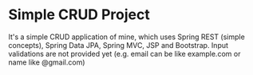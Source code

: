 # Simple CRUD Project
It's a simple CRUD application of mine, which uses
Spring REST (simple concepts), Spring Data JPA, Spring MVC, JSP and Bootstrap. 
Input validations are not provided yet (e.g. email can be like example.com or name like @gmail.com)
